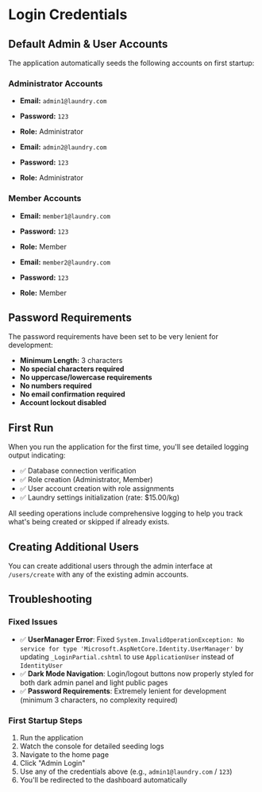# Login Credentials

## Default Admin & User Accounts

The application automatically seeds the following accounts on first startup:

### Administrator Accounts
- **Email:** `admin1@laundry.com`
- **Password:** `123`
- **Role:** Administrator

- **Email:** `admin2@laundry.com`  
- **Password:** `123`
- **Role:** Administrator

### Member Accounts
- **Email:** `member1@laundry.com`
- **Password:** `123`
- **Role:** Member

- **Email:** `member2@laundry.com`
- **Password:** `123`
- **Role:** Member

## Password Requirements

The password requirements have been set to be very lenient for development:
- **Minimum Length:** 3 characters
- **No special characters required**
- **No uppercase/lowercase requirements**
- **No numbers required**
- **No email confirmation required**
- **Account lockout disabled**

## First Run

When you run the application for the first time, you'll see detailed logging output indicating:
- ✅ Database connection verification
- ✅ Role creation (Administrator, Member)
- ✅ User account creation with role assignments
- ✅ Laundry settings initialization (rate: $15.00/kg)

All seeding operations include comprehensive logging to help you track what's being created or skipped if already exists.

## Creating Additional Users

You can create additional users through the admin interface at `/users/create` with any of the existing admin accounts.

## Troubleshooting

### Fixed Issues
- ✅ **UserManager Error**: Fixed `System.InvalidOperationException: No service for type 'Microsoft.AspNetCore.Identity.UserManager'` by updating `_LoginPartial.cshtml` to use `ApplicationUser` instead of `IdentityUser`
- ✅ **Dark Mode Navigation**: Login/logout buttons now properly styled for both dark admin panel and light public pages
- ✅ **Password Requirements**: Extremely lenient for development (minimum 3 characters, no complexity required)

### First Startup Steps
1. Run the application
2. Watch the console for detailed seeding logs
3. Navigate to the home page
4. Click "Admin Login" 
5. Use any of the credentials above (e.g., `admin1@laundry.com` / `123`)
6. You'll be redirected to the dashboard automatically